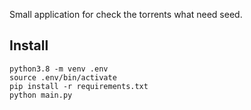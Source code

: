 Small application for check the torrents what need seed.


## Install

    python3.8 -m venv .env
    source .env/bin/activate
    pip install -r requirements.txt
    python main.py
